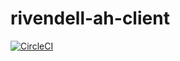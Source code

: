 # rivendell-ah-client
[![CircleCI](https://circleci.com/gh/andela/rivendell-ah-client/tree/staging.svg?style=svg)](https://circleci.com/gh/andela/rivendell-ah-client/tree/staging)